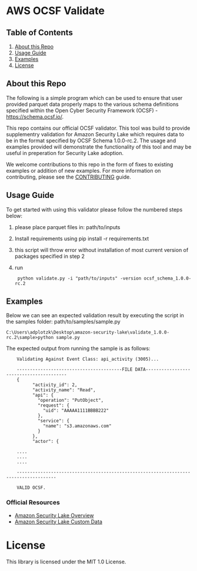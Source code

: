 AWS OCSF Validate
========================

## Table of Contents
1. [About this Repo](#About)
2. [Usage Guide](#Usage)
3. [Examples](#Examples)
4. [License](#License)

## About this Repo <a name="About"></a>

The following is a simple program which can be used to ensure that user provided parquet data properly maps to the various schema definitions specified within the Open Cyber Security Framework (OCSF) - https://schema.ocsf.io/. 

This repo contains our official OCSF validator. This tool was build to provide supplementry validation for Amazon Security Lake which requires data to be in the format specified by OCSF Schema 1.0.0-rc.2. The usage and examples provided will demonstrate the functionality of this tool and may be useful in preperation for Security Lake adoption.

We welcome contributions to this repo in the form of fixes to existing examples or addition of new examples. For more information on contributing, please see the [CONTRIBUTING](https://github.com/aws-samples/amazon-security-lake/blob/adplotzk-patch-2/CONTRIBUTING.md) guide.


## Usage Guide <a name="Usage"></a>

To get started with using this validator please follow the numbered steps below:

1. please place parquet files in: path/to/inputs
    
3. Install requirements using 
        pip install -r requirements.txt

4. this script will throw error without installation of most current version of packages specified in step 2

5. run

		python validate.py -i "path/to/inputs" -version ocsf_schema_1.0.0-rc.2
		



## Examples <a name="Examples"></a>

Below we can see an expected validation result by executing the script in the samples folder: path/to/samples/sample.py

	C:\Users\adplotzk\Desktop\amazon-security-lake\validate_1.0.0-rc.2\sample>python sample.py

The expected output from running the sample is as follows:

		Validating Against Event Class: api_activity (3005)...

		----------------------------------------FILE DATA----------------------------------------
		{
		      "activity_id": 2,
		      "activity_name": "Read",
		      "api": {
			    "operation": "PutObject",
			    "request": {
				  "uid": "AAAAA1111BBBB222"
			    },
			    "service": {
				  "name": "s3.amazonaws.com"
			    }
		      },
		      "actor": { 

		....
		....
		....

		-------------------------------------------------------------------------------------

		VALID OCSF.
		
### Official Resources
- [Amazon Security Lake Overview](https://aws.amazon.com/security-lake/)
- [Amazon Security Lake Custom Data](https://docs.aws.amazon.com/security-lake/latest/userguide/custom-sources.html)

# License <a name="License"></a>

This library is licensed under the MIT 1.0 License.
		







